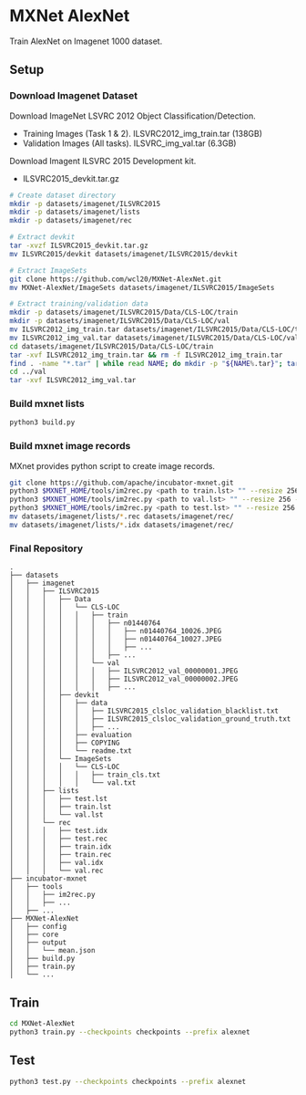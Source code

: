 # MXNet AlexNet

Train AlexNet on Imagenet 1000 dataset.

## Setup

### Download Imagenet Dataset

Download ImageNet LSVRC 2012 Object Classification/Detection.
* Training Images (Task 1 & 2). ILSVRC2012_img_train.tar (138GB)
* Validation Images (All tasks). ILSVRC_img_val.tar (6.3GB)

Download Imagent ILSVRC 2015 Development kit.
* ILSVRC2015_devkit.tar.gz

```bash
# Create dataset directory
mkdir -p datasets/imagenet/ILSVRC2015
mkdir -p datasets/imagenet/lists
mkdir -p datasets/imagenet/rec

# Extract devkit
tar -xvzf ILSVRC2015_devkit.tar.gz
mv ILSVRC2015/devkit datasets/imagenet/ILSVRC2015/devkit

# Extract ImageSets
git clone https://github.com/wcl20/MXNet-AlexNet.git
mv MXNet-AlexNet/ImageSets datasets/imagenet/ILSVRC2015/ImageSets

# Extract training/validation data
mkdir -p datasets/imagenet/ILSVRC2015/Data/CLS-LOC/train
mkdir -p datasets/imagenet/ILSVRC2015/Data/CLS-LOC/val
mv ILSVRC2012_img_train.tar datasets/imagenet/ILSVRC2015/Data/CLS-LOC/train
mv ILSVRC2012_img_val.tar datasets/imagenet/ILSVRC2015/Data/CLS-LOC/val
cd datasets/imagenet/ILSVRC2015/Data/CLS-LOC/train
tar -xvf ILSVRC2012_img_train.tar && rm -f ILSVRC2012_img_train.tar
find . -name "*.tar" | while read NAME; do mkdir -p "${NAME%.tar}"; tar -xvf "${NAME}" -C "${NAME%.tar}"; rm -f "${NAME}"; done
cd ../val
tar -xvf ILSVRC2012_img_val.tar
```

### Build mxnet lists
```bash
python3 build.py
```

### Build mxnet image records
MXnet provides python script to create image records.
```bash
git clone https://github.com/apache/incubator-mxnet.git
python3 $MXNET_HOME/tools/im2rec.py <path to train.lst> "" --resize 256 --encoding .jpg --quality 100
python3 $MXNET_HOME/tools/im2rec.py <path to val.lst> "" --resize 256 --encoding .jpg --quality 100
python3 $MXNET_HOME/tools/im2rec.py <path to test.lst> "" --resize 256 --encoding .jpg --quality 100
mv datasets/imagenet/lists/*.rec datasets/imagenet/rec/
mv datasets/imagenet/lists/*.idx datasets/imagenet/rec/
```

### Final Repository
    .
    ├── datasets
    │   ├── imagenet
    │   │   ├── ILSVRC2015 
    │   │   │   ├── Data  
    │   │   │   │   └── CLS-LOC 
    │   │   │   │   │   ├── train
    │   │   │   │   │   │   ├── n01440764
    │   │   │   │   │   │   │   ├── n01440764_10026.JPEG
    │   │   │   │   │   │   │   ├── n01440764_10027.JPEG
    │   │   │   │   │   │   │   ├── ...
    │   │   │   │   │   │   ├── ...
    │   │   │   │   │   └── val
    │   │   │   │   │   │   ├── ILSVRC2012_val_00000001.JPEG
    │   │   │   │   │   │   ├── ILSVRC2012_val_00000002.JPEG
    │   │   │   │   │   │   ├── ...
    │   │   │   ├── devkit  
    │   │   │   │   ├── data
    │   │   │   │   │   ├── ILSVRC2015_clsloc_validation_blacklist.txt
    │   │   │   │   │   ├── ILSVRC2015_clsloc_validation_ground_truth.txt
    │   │   │   │   │   ├── ...
    │   │   │   │   ├── evaluation
    │   │   │   │   ├── COPYING
    │   │   │   │   └── readme.txt
    │   │   │   └── ImageSets  
    │   │   │   │   └── CLS-LOC 
    │   │   │   │   │   ├── train_cls.txt
    │   │   │   │   │   └── val.txt
    │   │   ├── lists
    │   │   │   ├── test.lst
    │   │   │   ├── train.lst 
    │   │   │   └── val.lst 
    │   │   └── rec
    │   │   │   ├── test.idx
    │   │   │   ├── test.rec
    │   │   │   ├── train.idx
    │   │   │   ├── train.rec
    │   │   │   ├── val.idx 
    │   │   │   └── val.rec 
    ├── incubator-mxnet
    │   ├── tools
    │   │   ├── im2rec.py
    │   │   ├── ...
    │   ├── ...
    ├── MXNet-AlexNet           
    │   ├── config          
    │   ├── core  
    │   ├── output
    │   │   └── mean.json
    │   ├── build.py
    │   ├── train.py
    │   └── ...
    
## Train 
```bash
cd MXNet-AlexNet
python3 train.py --checkpoints checkpoints --prefix alexnet
```

## Test
```bash
python3 test.py --checkpoints checkpoints --prefix alexnet
```



